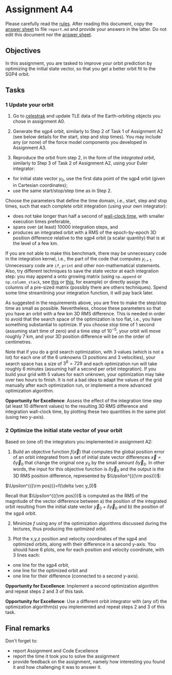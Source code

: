 # Assignment A4

Please carefully read the [rules](rules/README.md). After reading this document, copy the [answer sheet](answer-sheet.md) to file `report.md` and provide your answers in the latter. Do not edit this document nor the [answer sheet](answer-sheet.md).

## Objectives

In this assignment, you are tasked to improve your orbit prediction by optimizing the initial state vector, so that you get a better orbit fit to the SGP4 orbit. 

## Tasks

### 1 Update your orbit

1. Go to [celestrak](https://celestrak.org/satcat/search.php) and update TLE data of the Earth-orbiting objects you chose in assignment A0.

2. Generate the sgp4 orbit, similarly to Step 2 of Task 1 of Assignment A2 (see below details for the start, step and stop times). You may include any (or none) of the force model components you developed in Assignment A3.

3. Reproduce the orbit from step 2, in the form of the *integrated orbit*, similarly to Step 3 of Task 2 of Assignment A2, using your Euler integrator:

  - for initial state vector $`y_0`$, use the first data point of the sgp4 orbit (given in Cartesian coordinates);
  - use the same start/stop/step time as in Step 2.

Choose the parameters that define the time domain, i.e., start, step and stop times, such that each complete orbit integration (using your own integrator):

  - does not take longer than half a second of [wall-clock time](https://pythonspeed.com/articles/blocking-cpu-or-io/), with smaller execution times preferable,
  - spans over (at least) 10000 integration steps, and
  - produces an integrated orbit with a RMS of the epoch-by-epoch 3D position difference relative to the sgp4 orbit (a scalar quantity) that is at the level of a few km.

If you are not able to make this benchmark, there may be unnecessary code in the integration kernel, i.e., the part of the code that computes $`y_{i+1}`$. Unnecessary code are `if`, `print` and other non-mathematical statements. Also, try different techniques to save the state vector at each integration step: you may append a onto growing matrix (using `np.append` or `np.column_stack`, see [this](https://stackoverflow.com/a/65470570) or [this](https://www.geeksforgeeks.org/python-ways-to-add-row-columns-in-numpy-array/), for example) or directly assign the columns of a pre-sized matrix (possibly there are others techniques). Spend some time streamlining your integration function, it will pay back later.

As suggested in the requirements above, you are free to make the step/stop time as small as possible. Nevertheless, choose these parameters so that you have an orbit with a few km 3D RMS difference. This is needed in order to avoid that the search space of the optimization is too flat, i.e., you have something substantial to optimize. If you choose stop time of 1 second (assuming start time of zero) and a time step of $`10^{-5}`$, your orbit will move roughly 7 km, and your 3D position difference will be on the order of centimetres.

Note that if you do a grid search optimization, with 3 values (which is not a lot) for each one of the 6 unknowns (3 positions and 3 velocities), your search space has a size of $`3^6=729`$ and each optimization run will take roughly 6 minutes (assuming half a second per orbit integration). If you build your grid with 5 values for each unknown, your optimization may take over two hours to finish. It is not a bad idea to adapt the values of the grid manually after each optimization run, or implement a more advanced optimization algorithm.

**Opportunity for Excellence**: Assess the effect of the integration time step (at least 10 different values) to the resulting 3D RMS difference and integration wall-clock time, by plotting these two quantities in the same plot (using two y-axis).

### 2 Optimize the initial state vector of your orbit

Based on (one of) the integrators you implemented in assignment A2:

1. Build an objective function $`f(\vec x)`$ that computes the global position error of an orbit integrated from a set of initial state vector differences $`\vec x = \delta \vec y_0`$ that change the original one $`y_0`$ by the small amount $`\delta \vec y_0`$. In other words, the input for this objective function is $`\delta \vec y_0`$ and the output is the 3D RMS position difference, represented by $`\Upsilon^{({\rm pos})}`$:

$`\Upsilon^{({\rm pos})}=f(\delta \vec y_0)`$

Recall that $`\Upsilon^{({\rm pos})}`$ is computed as the RMS of the magnitude of the vector difference between a) the position of the integrated orbit resulting from the initial state vector $`\vec y_0+\delta \vec y_0`$ and b) the position of the sgp4 orbit.

2. Minimize $`f`$ using any of the optimization algorithms discussed during the lectures, thus producing the *optimized orbit*. 

3. Plot the x,y,z position and velocity coordinates of the sgp4 and optimized orbits, along with their difference in a second y-axis. You should have 6 plots, one for each position and velocity coordinate, with 3 lines each: 

  - one line for the sgp4 orbit, 
  - one line for the optimized orbit and 
  - one line for their difference (connected to a second y-axis).

**Opportunity for Excellence**: Implement a second optimization algorithm and repeat steps 2 and 3 of this task.

**Opportunity for Excellence**: Use a different orbit integrator with (any of) the optimization algorithm(s) you implemented and repeat steps 2 and 3 of this task.

## Final remarks

Don't forget to:

- report Assignment and Code Excellence
- report the time it took you to solve the assignment
- provide feedback on the assignment, namely how interesting you found it and how challenging it was to answer it.
